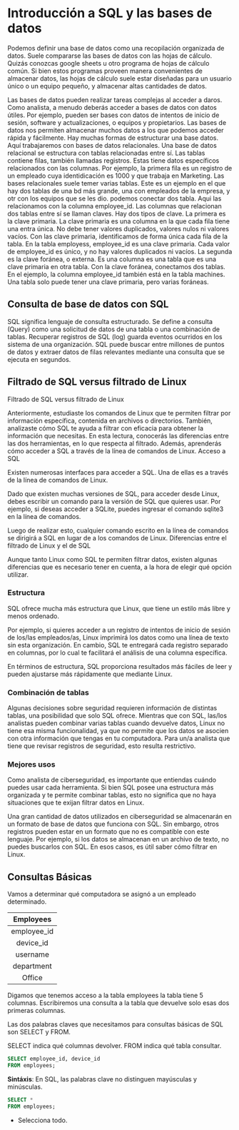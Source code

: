 # Introducción a SQL y las bases de datos

Podemos definir una base de datos como una recopilación organizada de datos. Suele compararse las bases de datos con las hojas de cálculo. Quizás conozcas google sheets u otro programa de hojas de cálculo común. Si bien estos programas proveen manera convenientes de almacenar datos, las hojas de cálculo suele estar diseñadas para un usuario único o un equipo pequeño, y almacenar altas cantidades de datos.

Las bases de datos pueden realizar tareas complejas al acceder a daros. Como analista, a menudo deberás acceder a bases de datos con datos útiles. Por ejemplo, pueden ser bases con datos de intentos de inicio de sesión, software y actualizaciones, o equipos y propietarios. Las bases de datos nos permiten almacenar muchos datos a los que podemos acceder rápida y fácilmente. Hay muchas formas de estructurar una base datos. Aquí trabajaremos con bases de datos relacionales. Una base de datos relacional se estructura con tablas relacionadas entre sí. Las tablas contiene filas, también llamadas registros. Estas tiene datos específicos relacionados con las columnas. Por ejemplo, la primera fila es un registro de un empleado cuya identidicación es 1000 y que trabaja en Marketing. Las bases relacionales suele temer varias tablas. Este es un ejemplo en el que hay dos tablas de una bd más grande, una con empleados de la empresa, y otr con los equipos que se les dio. podemos conectar dos tabla. Aqui las relacionamos con la columna employee_id. Las columnas que relacionan dos tablas entre sí se llaman claves. Hay dos tipos de clave. La primera es la clave primaria. La clave primaria es una columna en la que cada fila tiene una entra única. No debe tener valores duplicados, valores nulos ni valores vacíos. Con las clave primaria, identificamos de forma única cada fila de la tabla. En la tabla employess, employee_id es una clave primaria. Cada valor de employee_id es único, y no hay valores duplicados ni vacíos. La segunda es la clave foránea, o externa. Es una columna es una tabla que es una clave primaria en otra tabla. Con la clave foránea, conectamos dos tablas. En el ejemplo, la columna employee_id también está en la tabla machines. Una tabla solo puede tener una clave primaria, pero varias foráneas.

## Consulta de base de datos con SQL

SQL significa lenguaje de consulta estructurado.
Se define a consulta (Query) como una solicitud de datos de una tabla o una combinación de tablas.
Recuperar registros de SQL (log) guarda eventos ocurridos en los sistema de una organización. 
SQL puede buscar entre millones de puntos de datos y extraer datos de filas relevantes mediante una consulta que se ejecuta en segundos.

## Filtrado de SQL versus filtrado de Linux

Filtrado de SQL versus filtrado de Linux

Anteriormente, estudiaste los comandos de Linux que te permiten filtrar por información específica, contenida en archivos o directorios. También, analizaste cómo SQL te ayuda a filtrar con eficacia para obtener la información que necesitas. En esta lectura, conocerás las diferencias entre las dos herramientas, en lo que respecta al filtrado. Además, aprenderás cómo acceder a SQL a través de la línea de comandos de Linux.
Acceso a SQL

Existen numerosas interfaces para acceder a SQL. Una de ellas es a través de la línea de comandos de Linux. 

Dado que existen muchas versiones de SQL, para acceder desde Linux, debes escribir un comando para la versión de SQL que quieres usar. Por ejemplo, si deseas acceder a SQLite, puedes ingresar el comando sqlite3 en la línea de comandos.

Luego de realizar esto, cualquier comando escrito en la línea de comandos se dirigirá a SQL en lugar de a los comandos de Linux.
Diferencias entre el filtrado de Linux y el de SQL 

Aunque tanto Linux como SQL te permiten filtrar datos, existen algunas diferencias que es necesario tener en cuenta, a la hora de elegir qué opción utilizar.

### Estructura

SQL ofrece mucha más estructura que Linux, que tiene un estilo más libre y menos ordenado.

Por ejemplo, si quieres acceder a un registro de intentos de inicio de sesión de los/las empleados/as, Linux imprimirá los datos como una línea de texto sin esta organización. En cambio, SQL te entregará cada registro separado en columnas, por lo cual te facilitará el análisis de una columna específica.

En términos de estructura, SQL proporciona resultados más fáciles de leer y pueden ajustarse más rápidamente que mediante Linux.

### Combinación de tablas

Algunas decisiones sobre seguridad requieren información de distintas tablas, una posibilidad que solo SQL ofrece. Mientras que con SQL, las/los analistas pueden combinar varias tablas cuando devuelve datos, Linux no tiene esa misma funcionalidad, ya que no permite que los datos se asocien con otra información que tengas en tu computadora. Para un/a analista que tiene que revisar registros de seguridad, esto resulta restrictivo.

### Mejores usos

Como analista de ciberseguridad, es importante que entiendas cuándo puedes usar cada herramienta. Si bien SQL posee una estructura más organizada y te permite combinar tablas, esto no significa que no haya situaciones que te exijan filtrar datos en Linux.

Una gran cantidad de datos utilizados en ciberseguridad se almacenarán en un formato de base de datos que funciona con SQL. Sin embargo, otros registros pueden estar en un formato que no es compatible con este lenguaje. Por ejemplo, si los datos se almacenan en un archivo de texto, no puedes buscarlos con SQL. En esos casos, es útil saber cómo filtrar en Linux. 

## Consultas Básicas
Vamos a determinar qué computadora se asignó a un empleado determinado. 

| Employees |
|:---------:|
| employee_id |
| device_id |
| username |
| department |
| Office |

Digamos que tenemos acceso a la tabla employees la tabla tiene 5 columnas. Escribiremos una consulta a la tabla que devuelve solo esas dos primeras columnas.

Las dos palabras claves que necesitamos para consultas básicas de SQL son SELECT y FROM.

SELECT indica qué columnas devolver.
FROM indica qué tabla consultar.

```SQL
SELECT employee_id, device_id
FROM employees;
```

**Sintáxis**: En SQL, las palabras clave no distinguen mayúsculas y minúsculas. 

```SQL
SELECT *
FROM employees;
```

* Selecciona todo.